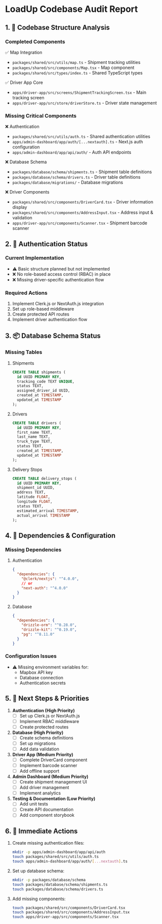 # LoadUp Codebase Audit Report

## 1. 📂 Codebase Structure Analysis

### Completed Components
✅ Map Integration
- `packages/shared/src/utils/map.ts` - Shipment tracking utilities
- `packages/shared/src/components/Map.tsx` - Map component
- `packages/shared/src/types/index.ts` - Shared TypeScript types

✅ Driver App Core
- `apps/driver-app/src/screens/ShipmentTrackingScreen.tsx` - Main tracking screen
- `apps/driver-app/src/store/driverStore.ts` - Driver state management

### Missing Critical Components
❌ Authentication
- `packages/shared/src/utils/auth.ts` - Shared authentication utilities
- `apps/admin-dashboard/app/auth/[...nextauth].ts` - Next.js auth configuration
- `apps/admin-dashboard/app/api/auth/` - Auth API endpoints

❌ Database Schema
- `packages/database/schema/shipments.ts` - Shipment table definitions
- `packages/database/schema/drivers.ts` - Driver table definitions
- `packages/database/migrations/` - Database migrations

❌ Driver Components
- `packages/shared/src/components/DriverCard.tsx` - Driver information display
- `packages/shared/src/components/AddressInput.tsx` - Address input & validation
- `apps/driver-app/src/components/Scanner.tsx` - Shipment barcode scanner

## 2. 🔑 Authentication Status

### Current Implementation
- ⚠️ Basic structure planned but not implemented
- ❌ No role-based access control (RBAC) in place
- ❌ Missing driver-specific authentication flow

### Required Actions
1. Implement Clerk.js or NextAuth.js integration
2. Set up role-based middleware
3. Create protected API routes
4. Implement driver authentication flow

## 3. 📦 Database Schema Status

### Missing Tables
1. Shipments
   ```sql
   CREATE TABLE shipments (
     id UUID PRIMARY KEY,
     tracking_code TEXT UNIQUE,
     status TEXT,
     assigned_driver_id UUID,
     created_at TIMESTAMP,
     updated_at TIMESTAMP
   );
   ```

2. Drivers
   ```sql
   CREATE TABLE drivers (
     id UUID PRIMARY KEY,
     first_name TEXT,
     last_name TEXT,
     truck_type TEXT,
     status TEXT,
     created_at TIMESTAMP,
     updated_at TIMESTAMP
   );
   ```

3. Delivery Stops
   ```sql
   CREATE TABLE delivery_stops (
     id UUID PRIMARY KEY,
     shipment_id UUID,
     address TEXT,
     latitude FLOAT,
     longitude FLOAT,
     status TEXT,
     estimated_arrival TIMESTAMP,
     actual_arrival TIMESTAMP
   );
   ```

## 4. 🔧 Dependencies & Configuration

### Missing Dependencies
1. Authentication
   ```json
   {
     "dependencies": {
       "@clerk/nextjs": "^4.0.0",
       // or
       "next-auth": "^4.0.0"
     }
   }
   ```

2. Database
   ```json
   {
     "dependencies": {
       "drizzle-orm": "^0.28.0",
       "drizzle-kit": "^0.19.0",
       "pg": "^8.11.0"
     }
   }
   ```

### Configuration Issues
- ⚠️ Missing environment variables for:
  - Mapbox API key
  - Database connection
  - Authentication secrets

## 5. 🚀 Next Steps & Priorities

1. **Authentication (High Priority)**
   - [ ] Set up Clerk.js or NextAuth.js
   - [ ] Implement RBAC middleware
   - [ ] Create protected routes

2. **Database (High Priority)**
   - [ ] Create schema definitions
   - [ ] Set up migrations
   - [ ] Add data validation

3. **Driver App (Medium Priority)**
   - [ ] Complete DriverCard component
   - [ ] Implement barcode scanner
   - [ ] Add offline support

4. **Admin Dashboard (Medium Priority)**
   - [ ] Create shipment management UI
   - [ ] Add driver management
   - [ ] Implement analytics

5. **Testing & Documentation (Low Priority)**
   - [ ] Add unit tests
   - [ ] Create API documentation
   - [ ] Add component storybook

## 6. 🎯 Immediate Actions

1. Create missing authentication files:
   ```bash
   mkdir -p apps/admin-dashboard/app/api/auth
   touch packages/shared/src/utils/auth.ts
   touch apps/admin-dashboard/app/auth/[...nextauth].ts
   ```

2. Set up database schema:
   ```bash
   mkdir -p packages/database/schema
   touch packages/database/schema/shipments.ts
   touch packages/database/schema/drivers.ts
   ```

3. Add missing components:
   ```bash
   touch packages/shared/src/components/DriverCard.tsx
   touch packages/shared/src/components/AddressInput.tsx
   touch apps/driver-app/src/components/Scanner.tsx
   ``` 